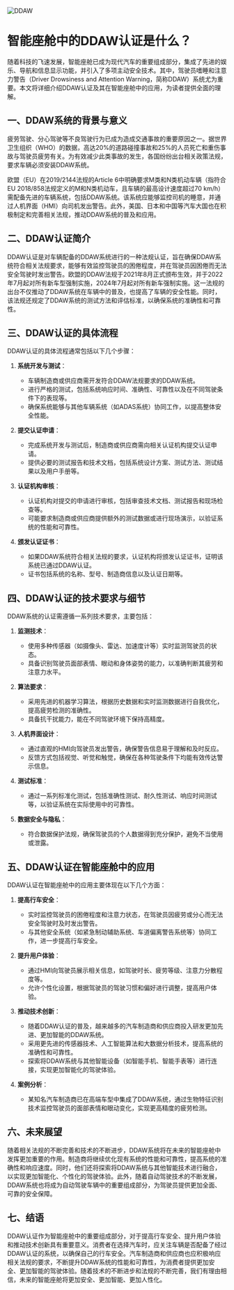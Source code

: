 ![DDAW](SmartCockpit/DDAW/DDAW.png)
# 智能座舱中的DDAW认证是什么？

随着科技的飞速发展，智能座舱已成为现代汽车的重要组成部分，集成了先进的娱乐、导航和信息显示功能，并引入了多项主动安全技术。其中，驾驶员嗜睡和注意力警告（Driver Drowsiness and Attention Warning，简称DDAW）系统尤为重要。本文将详细介绍DDAW认证及其在智能座舱中的应用，为读者提供全面的理解。

## 一、DDAW系统的背景与意义

疲劳驾驶、分心驾驶等不良驾驶行为已成为造成交通事故的重要原因之一。据世界卫生组织（WHO）的数据，高达20%的道路碰撞事故和25%的人员死亡和重伤事故与驾驶员疲劳有关。为有效减少此类事故的发生，各国纷纷出台相关政策法规，要求车辆必须安装DDAW系统。

欧盟（EU）在2019/2144法规的Article 6中明确要求M类和N类机动车辆（指符合EU 2018/858法规定义的M和N类机动车，且车辆的最高设计速度超过70 km/h）需配备先进的车辆系统，包括DDAW系统。该系统应能够监控司机的睡意，并通过人机界面（HMI）向司机发出警告。此外，美国、日本和中国等汽车大国也在积极制定和完善相关法规，推动DDAW系统的普及和应用。

## 二、DDAW认证简介

DDAW认证是对车辆配备的DDAW系统进行的一种法规认证，旨在确保DDAW系统符合相关法规要求，能够有效监控驾驶员的困倦程度，并在驾驶员因困倦而无法安全驾驶时发出警告。欧盟的DDAW法规于2021年8月正式颁布生效，并于2022年7月起对所有新车型强制实施，2024年7月起对所有新车强制实施。这一法规的出台不仅推动了DDAW系统在车辆中的普及，也提高了车辆的安全性能。同时，该法规还规定了DDAW系统的测试方法和评估标准，以确保系统的准确性和可靠性。

## 三、DDAW认证的具体流程

DDAW认证的具体流程通常包括以下几个步骤：

1. **系统开发与测试**：
   - 车辆制造商或供应商需开发符合DDAW法规要求的DDAW系统。
   - 进行严格的测试，包括系统响应时间、准确性、可靠性以及在不同驾驶条件下的表现等。
   - 确保系统能够与其他车辆系统（如ADAS系统）协同工作，以提高整体安全性能。

2. **提交认证申请**：
   - 完成系统开发与测试后，制造商或供应商需向相关认证机构提交认证申请。
   - 提供必要的测试报告和技术文档，包括系统设计方案、测试方法、测试结果以及用户手册等。

3. **认证机构审核**：
   - 认证机构对提交的申请进行审核，包括审查技术文档、测试报告和现场检查等。
   - 可能要求制造商或供应商提供额外的测试数据或进行现场演示，以验证系统的性能和可靠性。

4. **颁发认证证书**：
   - 如果DDAW系统符合相关法规的要求，认证机构将颁发认证证书，证明该系统已通过DDAW认证。
   - 证书包括系统的名称、型号、制造商信息以及认证日期等。

## 四、DDAW认证的技术要求与细节

DDAW系统的认证需遵循一系列技术要求，主要包括：

1. **监测技术**：
   - 使用多种传感器（如摄像头、雷达、加速度计等）实时监测驾驶员的状态。
   - 具备识别驾驶员面部表情、眼动和身体姿势的能力，以准确判断其疲劳和注意力水平。

2. **算法要求**：
   - 采用先进的机器学习算法，根据历史数据和实时监测数据进行自我优化，提高疲劳检测的准确性。
   - 具备抗干扰能力，能在不同驾驶环境下保持高精度。

3. **人机界面设计**：
   - 通过直观的HMI向驾驶员发出警告，确保警告信息易于理解和及时反应。
   - 反馈方式包括视觉、听觉和触觉，确保在各种驾驶条件下均能有效传达警示信息。

4. **测试标准**：
   - 通过一系列标准化测试，包括准确性测试、耐久性测试、响应时间测试等，以验证系统在实际使用中的可靠性。

5. **数据安全与隐私**：
   - 符合数据保护法规，确保驾驶员的个人数据得到充分保护，避免不当使用或泄露。

## 五、DDAW认证在智能座舱中的应用

DDAW认证在智能座舱中的应用主要体现在以下几个方面：

1. **提高行车安全**：
   - 实时监控驾驶员的困倦程度和注意力状态，在驾驶员因疲劳或分心而无法安全驾驶时及时发出警告。
   - 与其他安全系统（如紧急制动辅助系统、车道偏离警告系统等）协同工作，进一步提高行车安全。

2. **提升用户体验**：
   - 通过HMI向驾驶员展示相关信息，如驾驶时长、疲劳等级、注意力分散程度等。
   - 允许个性化设置，根据驾驶员的驾驶习惯和偏好进行调整，提高用户体验。

3. **推动技术创新**：
   - 随着DDAW认证的普及，越来越多的汽车制造商和供应商投入研发更加先进、更加智能的DDAW系统。
   - 采用更先进的传感器技术、人工智能算法和大数据分析技术，提高系统的准确性和可靠性。
   - 探索将DDAW系统与其他智能设备（如智能手机、智能手表等）进行连接，实现更加智能化的驾驶体验。

4. **案例分析**：
   - 某知名汽车制造商已在高端车型中集成了DDAW系统，通过生物特征识别技术监控驾驶员的面部表情和眼动变化，实现更高精度的疲劳检测。

## 六、未来展望

随着相关法规的不断完善和技术的不断进步，DDAW系统将在未来的智能座舱中发挥更加重要的作用。制造商将继续优化现有系统的性能和可靠性，提高系统的准确性和响应速度。同时，他们还将探索将DDAW系统与其他智能技术进行融合，以实现更加智能化、个性化的驾驶体验。此外，随着自动驾驶技术的不断发展，DDAW系统也将成为自动驾驶车辆中的重要组成部分，为驾驶员提供更加全面、可靠的安全保障。

## 七、结语

DDAW认证作为智能座舱中的重要组成部分，对于提高行车安全、提升用户体验和推动技术创新具有重要意义。消费者在选择汽车时，应关注车辆是否配备了经过DDAW认证的系统，以确保自己的行车安全。汽车制造商和供应商也应积极响应相关法规的要求，不断提升DDAW系统的性能和可靠性，为消费者提供更加安全、更加智能的驾驶体验。随着技术的不断进步和法规的不断完善，我们有理由相信，未来的智能座舱将更加安全、更加智能、更加人性化。
